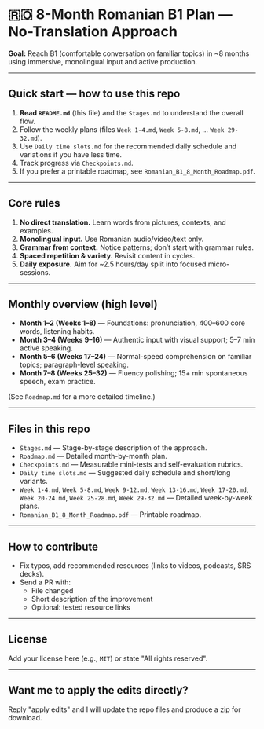 # 🇷🇴 8-Month Romanian B1 Plan — No-Translation Approach

**Goal:** Reach B1 (comfortable conversation on familiar topics) in ~8 months using immersive, monolingual input and active production.

---

## Quick start — how to use this repo
1. **Read `README.md`** (this file) and the `Stages.md` to understand the overall flow.
2. Follow the weekly plans (files `Week 1-4.md`, `Week 5-8.md`, … `Week 29-32.md`).
3. Use `Daily time slots.md` for the recommended daily schedule and variations if you have less time.
4. Track progress via `Checkpoints.md`.
5. If you prefer a printable roadmap, see `Romanian_B1_8_Month_Roadmap.pdf`.

---

## Core rules
1. **No direct translation.** Learn words from pictures, contexts, and examples.
2. **Monolingual input.** Use Romanian audio/video/text only.
3. **Grammar from context.** Notice patterns; don’t start with grammar rules.
4. **Spaced repetition & variety.** Revisit content in cycles.
5. **Daily exposure.** Aim for ~2.5 hours/day split into focused micro-sessions.

---

## Monthly overview (high level)
- **Month 1–2 (Weeks 1–8)** — Foundations: pronunciation, 400–600 core words, listening habits.
- **Month 3–4 (Weeks 9–16)** — Authentic input with visual support; 5–7 min active speaking.
- **Month 5–6 (Weeks 17–24)** — Normal-speed comprehension on familiar topics; paragraph-level speaking.
- **Month 7–8 (Weeks 25–32)** — Fluency polishing; 15+ min spontaneous speech, exam practice.

(See `Roadmap.md` for a more detailed timeline.)

---

## Files in this repo
- `Stages.md` — Stage-by-stage description of the approach.
- `Roadmap.md` — Detailed month-by-month plan.
- `Checkpoints.md` — Measurable mini-tests and self-evaluation rubrics.
- `Daily time slots.md` — Suggested daily schedule and short/long variants.
- `Week 1-4.md`, `Week 5-8.md`, `Week 9-12.md`, `Week 13-16.md`, `Week 17-20.md`, `Week 20-24.md`, `Week 25-28.md`, `Week 29-32.md` — Detailed week-by-week plans.
- `Romanian_B1_8_Month_Roadmap.pdf` — Printable roadmap.

---

## How to contribute
- Fix typos, add recommended resources (links to videos, podcasts, SRS decks).
- Send a PR with:
  - File changed
  - Short description of the improvement
  - Optional: tested resource links

---

## License
Add your license here (e.g., `MIT`) or state "All rights reserved".

---

## Want me to apply the edits directly?
Reply "apply edits" and I will update the repo files and produce a zip for download.
